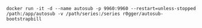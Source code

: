 ```docker run -it -d --name autosub -p 9960:9960 --restart=unless-stopped /path:/app/autosub -v /path/series:/series r0gger/autosub-bootstrapbill```
